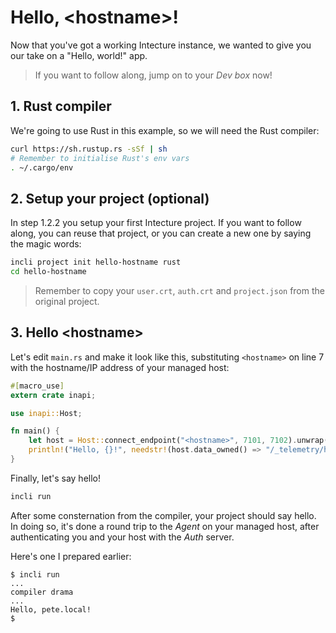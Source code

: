 # Hello, \<hostname\>!

Now that you've got a working Intecture instance, we wanted to give you our take on a "Hello, world!" app.

> If you want to follow along, jump on to your _Dev box_ now!

## 1. Rust compiler

We're going to use Rust in this example, so we will need the Rust compiler:

```bash
curl https://sh.rustup.rs -sSf | sh
# Remember to initialise Rust's env vars
. ~/.cargo/env
```

## 2. Setup your project (optional)

In step 1.2.2 you setup your first Intecture project. If you want to follow along, you can reuse that project, or you can create a new one by saying the magic words:

```bash
incli project init hello-hostname rust
cd hello-hostname
```

>Remember to copy your `user.crt`, `auth.crt` and `project.json` from the original project.

## 3. Hello \<hostname\>

Let's edit `main.rs` and make it look like this, substituting `<hostname>` on line 7 with the hostname/IP address of your managed host:

```rust
#[macro_use]
extern crate inapi;

use inapi::Host;

fn main() {
    let host = Host::connect_endpoint("<hostname>", 7101, 7102).unwrap();
    println!("Hello, {}!", needstr!(host.data_owned() => "/_telemetry/hostname").unwrap());
}
```

Finally, let's say hello!

```bash
incli run
```

After some consternation from the compiler, your project should say hello. In doing so, it's done a round trip to the _Agent_ on your managed host, after authenticating you and your host with the _Auth_ server.

Here's one I prepared earlier:

```
$ incli run
...
compiler drama
...
Hello, pete.local!
$
```
